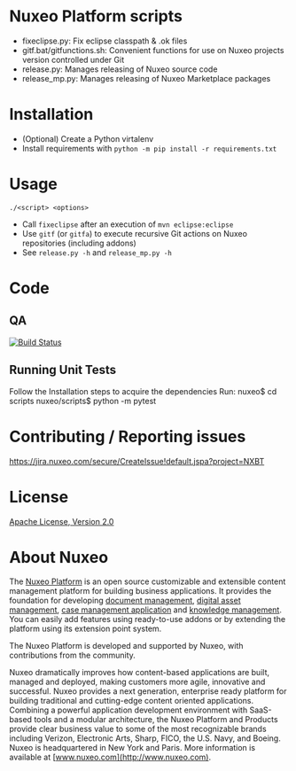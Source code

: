 # Nuxeo Platform scripts

* fixeclipse.py: Fix eclipse classpath & .ok files
* gitf.bat/gitfunctions.sh: Convenient functions for use on Nuxeo projects version controlled under Git
* release.py: Manages releasing of Nuxeo source code
* release_mp.py: Manages releasing of Nuxeo Marketplace packages

# Installation
 - (Optional) Create a Python virtalenv
 - Install requirements with `python -m pip install -r requirements.txt`
# Usage
`./<script> <options>`

* Call `fixeclipse` after an execution of `mvn eclipse:eclipse`
* Use `gitf` (or `gitfa`) to execute recursive Git actions on Nuxeo repositories (including addons)
* See `release.py -h` and `release_mp.py -h`

# Code
## QA

[![Build Status](https://qa.nuxeo.org/jenkins/buildStatus/icon?job=master/nuxeo-master)](https://qa.nuxeo.org/jenkins/job/master/job/nuxeo-master)

## Running Unit Tests
Follow the Installation steps to acquire the dependencies
Run:
    nuxeo$ cd scripts
    nuxeo/scripts$ python -m pytest

# Contributing / Reporting issues
https://jira.nuxeo.com/secure/CreateIssue!default.jspa?project=NXBT

# License

[Apache License, Version 2.0](http://www.apache.org/licenses/LICENSE-2.0.html)

# About Nuxeo

The [Nuxeo Platform](http://www.nuxeo.com/products/content-management-platform/) is an open source customizable and extensible content management platform for building business applications. It provides the foundation for developing [document management](http://www.nuxeo.com/solutions/document-management/), [digital asset management](http://www.nuxeo.com/solutions/digital-asset-management/), [case management application](http://www.nuxeo.com/solutions/case-management/) and [knowledge management](http://www.nuxeo.com/solutions/advanced-knowledge-base/). You can easily add features using ready-to-use addons or by extending the platform using its extension point system.

The Nuxeo Platform is developed and supported by Nuxeo, with contributions from the community.

Nuxeo dramatically improves how content-based applications are built, managed and deployed, making customers more agile, innovative and successful. Nuxeo provides a next generation, enterprise ready platform for building traditional and cutting-edge content oriented applications. Combining a powerful application development environment with
SaaS-based tools and a modular architecture, the Nuxeo Platform and Products provide clear business value to some of the most recognizable brands including Verizon, Electronic Arts, Sharp, FICO, the U.S. Navy, and Boeing. Nuxeo is headquartered in New York and Paris.
More information is available at [www.nuxeo.com](http://www.nuxeo.com).

